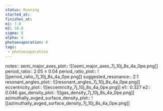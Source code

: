 ```yaml
---
status: Running
started_at:
finishes_at:
m1: 7.0
m2: 10.0
sigma: 8
alpha: 4
photoevaporation: 0
tags:
 - photoevaporation
---
```


notes::
semi_major_axes_plot:: ![[semi_major_axes_7j_10j_8s_4a_0pe.png]]
period_ratio:: 2.05 ± 0.04
period_ratio_plot:: ![[period_ratio_7j_10j_8s_4a_0pe.png]]
suggested_resonance:: 2:1
resonant_angles_plot:: ![[resonant_angles_7j_10j_8s_4a_0pe.png]]
eccentricity_plot:: ![[eccentricity_7j_10j_8s_4a_0pe.png]]
e1:: 0.327
e2:: 0.046
gas_density_plot:: ![[gas_density_7j_10j_8s_4a_0pe.png]]
azimuthally_avged_surface_density_plot:: ![[azimuthally_avged_surface_density_7j_10j_8s_4a_0pe.png]]
